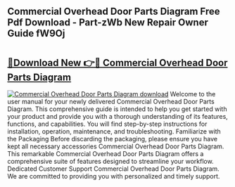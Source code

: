 ## Commercial Overhead Door Parts Diagram Free Pdf Download - Part-zWb New Repair Owner Guide fW9Oj

# <h2><a href="http://dfknlc.blite.top/?on=Commercial+Overhead+Door+Parts+Diagram">🔗Download New 👉🔴 Commercial Overhead Door Parts Diagram</a></h2>

[![Commercial Overhead Door Parts Diagram download](https://i.imgur.com/lujVjoI.png)](http://dfknlc.blite.top/?on=Commercial+Overhead+Door+Parts+Diagram)
Welcome to the user manual for your newly delivered Commercial Overhead Door Parts Diagram. This comprehensive guide is intended to help you get started with your product and provide you with a thorough understanding of its features, functions, and capabilities. You will find step-by-step instructions for installation, operation, maintenance, and troubleshooting. Familiarize with the Packaging Before discarding the packaging, please ensure you have kept all necessary accessories Commercial Overhead Door Parts Diagram. This remarkable Commercial Overhead Door Parts Diagram offers a comprehensive suite of features designed to streamline your workflow. Dedicated Customer Support Commercial Overhead Door Parts Diagram. We are committed to providing you with personalized and timely support.
